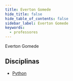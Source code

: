 ```yaml
---
title: Everton Gomede
hide_title: false
hide_table_of_contents: false
sidebar_label: Everton Gomede
keywords:
  - professores
---
```


Everton Gomede

## Disciplinas

- [Python](/docs/python)